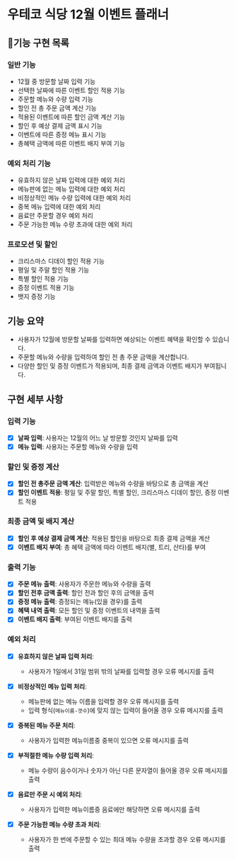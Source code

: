 # 우테코 식당 12월 이벤트 플래너

## 🚀기능 구현 목록

### 일반 기능

- 12월 중 방문할 날짜 입력 기능
- 선택한 날짜에 따른 이벤트 할인 적용 기능
- 주문할 메뉴와 수량 입력 기능
- 할인 전 총 주문 금액 계산 기능
- 적용된 이벤트에 따른 할인 금액 계산 기능
- 할인 후 예상 결제 금액 표시 기능
- 이벤트에 따른 증정 메뉴 표시 기능
- 총혜택 금액에 따른 이벤트 배지 부여 기능

### 예외 처리 기능

- 유효하지 않은 날짜 입력에 대한 예외 처리
- 메뉴판에 없는 메뉴 입력에 대한 예외 처리
- 비정상적인 메뉴 수량 입력에 대한 예외 처리
- 중복 메뉴 입력에 대한 예외 처리
- 음료만 주문할 경우 예외 처리
- 주문 가능한 메뉴 수량 초과에 대한 예외 처리

### 프로모션 및 할인

- 크리스마스 디데이 할인 적용 기능
- 평일 및 주말 할인 적용 기능
- 특별 할인 적용 기능
- 증정 이벤트 적용 기능
- 뱃지 증정 기능

## 기능 요약

- 사용자가 12월에 방문할 날짜를 입력하면 예상되는 이벤트 혜택을 확인할 수 있습니다.
- 주문할 메뉴와 수량을 입력하여 할인 전 총 주문 금액을 계산합니다.
- 다양한 할인 및 증정 이벤트가 적용되며, 최종 결제 금액과 이벤트 배지가 부여됩니다.

## 구현 세부 사항

### 입력 기능

- [x] **날짜 입력**: 사용자는 12월의 어느 날 방문할 것인지 날짜를 입력
- [x] **메뉴 입력**: 사용자는 주문할 메뉴와 수량을 입력

### 할인 및 증정 계산

- [x] **할인 전 총주문 금액 계산**: 입력받은 메뉴와 수량을 바탕으로 총 금액을 계산
- [x] **할인 이벤트 적용**: 평일 및 주말 할인, 특별 할인, 크리스마스 디데이 할인, 증정 이벤트 적용

### 최종 금액 및 배지 계산

- [x] **할인 후 예상 결제 금액 계산**: 적용된 할인을 바탕으로 최종 결제 금액을 계산
- [x] **이벤트 배지 부여**: 총 혜택 금액에 따라 이벤트 배지(별, 트리, 산타)를 부여

### 출력 기능

- [x] **주문 메뉴 출력**: 사용자가 주문한 메뉴와 수량을 출력
- [x] **할인 전후 금액 출력**: 할인 전과 할인 후의 금액을 출력
- [x] **증정 메뉴 출력**: 증정되는 메뉴(있을 경우)를 출력
- [x] **혜택 내역 출력**: 모든 할인 및 증정 이벤트의 내역을 출력
- [x] **이벤트 배지 출력**: 부여된 이벤트 배지를 출력

### 예외 처리

- [x] **유효하지 않은 날짜 입력 처리**:

  - 사용자가 1일에서 31일 범위 밖의 날짜를 입력할 경우 오류 메시지를 출력

- [x] **비정상적인 메뉴 입력 처리**:

  - 메뉴판에 없는 메뉴 이름을 입력할 경우 오류 메시지를 출력
  - 입력 형식(`메뉴이름-갯수`)에 맞지 않는 입력이 들어올 경우 오류 메시지를 출력

- [x] **중복된 메뉴 주문 처리**:

  - 사용자가 입력한 메뉴이름중 중복이 있으면 오류 메시지를 출력

- [x] **부적절한 메뉴 수량 입력 처리**:

  - 메뉴 수량이 음수이거나 숫자가 아닌 다른 문자열이 들어올 경우 오류 메시지를 출력

- [x] **음료만 주문 시 예외 처리**:

  - 사용자가 입력한 메뉴이름중 음료에만 해당하면 오류 메시지를 출력

- [x] **주문 가능한 메뉴 수량 초과 처리**:

  - 사용자가 한 번에 주문할 수 있는 최대 메뉴 수량을 초과할 경우 오류 메시지를 출력
